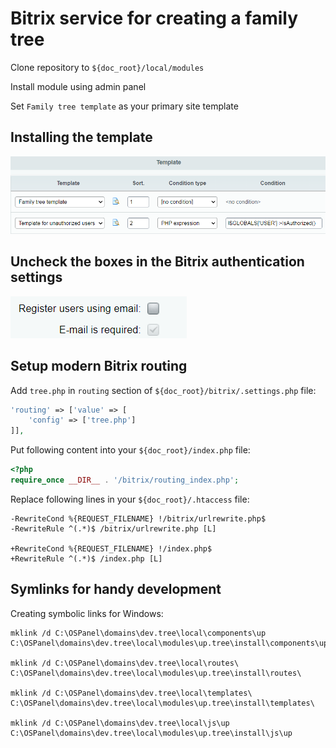 # Bitrix service for creating a family tree

Clone repository to `${doc_root}/local/modules`

Install module using admin panel

Set `Family tree template` as your primary site template

## Installing the template
![template.png](screenshots/template.png)
## Uncheck the boxes in the Bitrix authentication settings
![register.png](screenshots/register.png)

## Setup modern Bitrix routing

Add `tree.php` in `routing` section of `${doc_root}/bitrix/.settings.php` file:

```php
'routing' => ['value' => [
	'config' => ['tree.php']
]],
```

Put following content into your `${doc_root}/index.php` file:

```php
<?php
require_once __DIR__ . '/bitrix/routing_index.php';
```

Replace following lines in your `${doc_root}/.htaccess` file:

```
-RewriteCond %{REQUEST_FILENAME} !/bitrix/urlrewrite.php$
-RewriteRule ^(.*)$ /bitrix/urlrewrite.php [L]

+RewriteCond %{REQUEST_FILENAME} !/index.php$
+RewriteRule ^(.*)$ /index.php [L]
```

## Symlinks for handy development


Creating symbolic links for Windows:

```
mklink /d C:\OSPanel\domains\dev.tree\local\components\up C:\OSPanel\domains\dev.tree\local\modules\up.tree\install\components\up

mklink /d C:\OSPanel\domains\dev.tree\local\routes\ C:\OSPanel\domains\dev.tree\local\modules\up.tree\install\routes\

mklink /d C:\OSPanel\domains\dev.tree\local\templates\ C:\OSPanel\domains\dev.tree\local\modules\up.tree\install\templates\

mklink /d C:\OSPanel\domains\dev.tree\local\js\up C:\OSPanel\domains\dev.tree\local\modules\up.tree\install\js\up
```